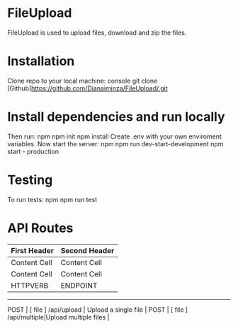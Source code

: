 # FileUpload
FileUpload is used to upload files, download and zip the files.

# Installation
Clone repo to your local machine:
console git clone  [Github]https://github.com/Dianaiminza/FileUpload/.git 
# Install dependencies and run locally
Then run: npm npm init npm install Create .env with your own enviroment variables. Now start the server: npm npm run dev-start-development npm start - production

# Testing
To run tests: npm npm run test

# API Routes
First Header  | Second Header
------------- | -------------
Content Cell  | Content Cell
Content Cell  | Content Cell
HTTPVERB | ENDPOINT              | FUNCTIONALITY        |
--------  ----------------------  ---------------------
POST     | [ file ] /api/upload  | Upload a single file |
POST     | [ file ] /api/multiple|Upload multiple files |
